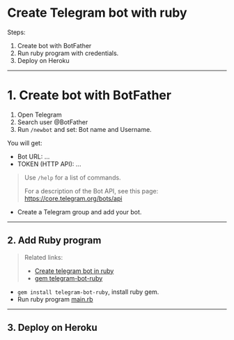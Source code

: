 
# Create Telegram bot with ruby

Steps:
1. Create bot with BotFather
2. Run ruby program with credentials.
3. Deploy on Heroku

---

# 1. Create bot with BotFather

1. Open Telegram
1. Search user @BotFather
1. Run `/newbot` and set: Bot name and Username.

You will get:
* Bot URL: ...
* TOKEN (HTTP API): ...

> Use `/help` for a list of commands.
>
> For a description of the Bot API, see this page: https://core.telegram.org/bots/api

* Create a Telegram group and add your bot.

---

## 2. Add Ruby program

> Related links:
> * [Create telegram bot in ruby](https://www.sitepoint.com/quickly-create-a-telegram-bot-in-ruby/)
> * [gem telegram-bot-ruby](https://github.com/atipugin/telegram-bot-ruby)

* `gem install telegram-bot-ruby`, install ruby gem.
* Run ruby program [main.rb](main.rb)

---

## 3. Deploy on Heroku

